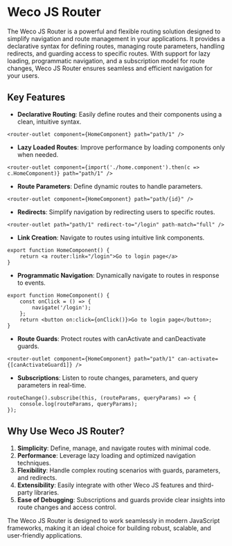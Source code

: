 # Weco JS Router

The Weco JS Router is a powerful and flexible routing solution designed to simplify navigation and route management in your applications. It provides a declarative syntax for defining routes, managing route parameters, handling redirects, and guarding access to specific routes. With support for lazy loading, programmatic navigation, and a subscription model for route changes, Weco JS Router ensures seamless and efficient navigation for your users.

## Key Features

* **Declarative Routing**: Easily define routes and their components using a clean, intuitive syntax.
```tsx
<router-outlet component={HomeComponent} path="path/1" />
```
* **Lazy Loaded Routes**: Improve performance by loading components only when needed.
```tsx
<router-outlet component={import('./home.component').then(c => c.HomeComponent)} path="path/1" />
```
* **Route Parameters**: Define dynamic routes to handle parameters.
```tsx
<router-outlet component={HomeComponent} path="path/{id}" />
```
* **Redirects**: Simplify navigation by redirecting users to specific routes.
```tsx
<router-outlet path="path/1" redirect-to="/login" path-match="full" />
```
* **Link Creation**: Navigate to routes using intuitive link components.
```tsx
export function HomeComponent() {
    return <a router:link="/login">Go to login page</a>
}
```
* **Programmatic Navigation**: Dynamically navigate to routes in response to events.
```tsx
export function HomeComponent() {
    const onClick = () => {
        navigate('/login');
    };
    return <button on:click={onClick()}>Go to login page</button>;
}
```
* **Route Guards**: Protect routes with canActivate and canDeactivate guards.
```tsx
<router-outlet component={HomeComponent} path="path/1" can-activate={[canActivateGuard1]} />
```
* **Subscriptions**: Listen to route changes, parameters, and query parameters in real-time.
```tsx
routeChange().subscribe(this, (routeParams, queryParams) => {
    console.log(routeParams, queryParams);
});
```

## Why Use Weco JS Router?
1. **Simplicity**: Define, manage, and navigate routes with minimal code.
2. **Performance**: Leverage lazy loading and optimized navigation techniques.
3. **Flexibility**: Handle complex routing scenarios with guards, parameters, and redirects.
4. **Extensibility**: Easily integrate with other Weco JS features and third-party libraries.
5. **Ease of Debugging**: Subscriptions and guards provide clear insights into route changes and access control.

The Weco JS Router is designed to work seamlessly in modern JavaScript frameworks, making it an ideal choice for building robust, scalable, and user-friendly applications.